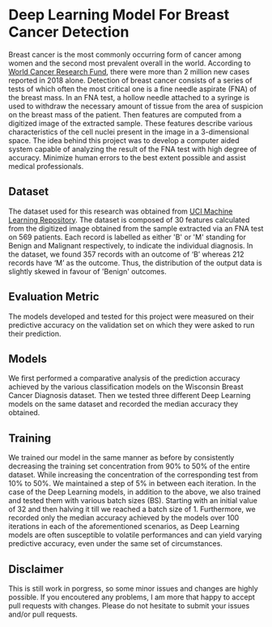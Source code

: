 # Deep Learning Model For Breast Cancer Detection

Breast cancer is the most commonly occurring form of cancer among women and the second most prevalent overall in the world. According to [World Cancer Research Fund](https://www.wcrf.org/dietandcancer/cancer-trends/breast-cancer-statistics), there were more than 2 million new cases reported in 2018 alone. Detection of breast cancer consists of a series of tests of which often the most critical one is a fine needle aspirate (FNA) of the breast mass. In an FNA test, a hollow needle attached to a syringe is used to withdraw the necessary amount of tissue from the area of suspicion on the breast mass of the patient. Then features are computed from a digitized image of the extracted sample. These features describe various characteristics of the cell nuclei present in the image in a 3-dimensional space. The idea behind this project was to develop a computer aided system capable of analyzing the result of the FNA test with high degree of accuracy. Minimize human errors to the best extent possible and assist medical professionals.

## Dataset

The dataset used for this research was obtained from [UCI Machine Learning Repository](https://archive.ics.uci.edu/ml/datasets/Breast+Cancer+Wisconsin+%28Diagnostic%29). The dataset is composed of 30 features calculated from the digitized image obtained from the sample extracted via an FNA test on 569 patients. Each record is labelled as either 'B' or 'M' standing for Benign and Malignant respectively, to indicate the individual diagnosis. In the dataset, we found 357 records with an outcome of ‘B’ whereas 212 records have ‘M’ as the outcome. Thus, the distribution of the output data is slightly skewed in favour of 'Benign' outcomes.

## Evaluation Metric

The models developed and tested for this project were measured on their predictive accuracy on the validation set on which they were asked to run their prediction.

## Models

We first performed a comparative analysis of the prediction accuracy achieved by the various classification models on the Wisconsin Breast Cancer Diagnosis dataset. Then we tested three different Deep Learning models on the same dataset and recorded the median accuracy they obtained.

## Training

We trained our model in the same manner as before by consistently decreasing the training set concentration from 90% to 50% of the entire dataset. While increasing the concentration of the corresponding test from 10% to 50%. We maintained a step of 5% in between each iteration. In the case of the Deep Learning models, in addition to the above, we also trained and tested them with various batch sizes (BS). Starting with an initial value of 32 and then halving it till we reached a batch size of 1. Furthermore, we recorded only the median accuracy achieved by the models over 100 iterations in each of the aforementioned scenarios, as Deep Learning models are often susceptible to volatile performances and can yield varying predictive accuracy, even under the same set of circumstances.

## Disclaimer

This is still work in porgress, so some minor issues and changes are highly possible. If you encoutered any problems, I am more that happy to accept pull requests with changes. Please do not hesitate to submit your issues and/or pull requests.